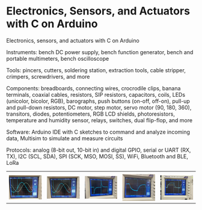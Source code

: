 # Electronics, Sensors, and Actuators with C on Arduino

Electronics, sensors, and actuators with C on Arduino

Instruments: bench DC power supply, bench function generator, bench and portable multimeters, bench oscilloscope

Tools: pincers, cutters, soldering station, extraction tools, cable stripper, crimpers, screwdrivers, and more 

Components: breadboards, connecting wires, crocrodile clips, banana terminals, coaxial cables, resistors, SIP resistors, capacitors, coils, LEDs (unicolor, bicolor, RGB), barographs, push buttons (on-off, off-on), pull-up and pull-down resistors, DC motor, step motor, servo motor (90, 180, 360), transitors, diodes, potentiometers, RGB LCD shields, photoresistors, temperature and humidity sensor, relays, switches, dual flip-flop, and more

Software: Arduino IDE with C sketches to command and analyze incoming data, Multisim to simulate and measure circuits

Protocols: analog (8-bit out, 10-bit in) and digital GPIO, serial or UART (RX, TX), I2C (SCL, SDA), SPI (SCK, MSO, MOSI, SS), WiFi, Bluetooth and BLE, LoRa


|   |   |   |   |   |
|---|---|---|---|---|
|   |   |   |   |   |
| <img src="img/oscilloscope_amp_per_freq1.jpg" alt="" width="150">  | <img src="img/oscilloscope_amp_per_freq2.jpg" alt="" width="150">  | <img src="img/oscilloscope_amp_per_freq3.jpg" alt="" width="150">  | <img src="img/oscilloscope_amp_per_freq4.jpg" alt="" width="150">  | <img src="img/oscilloscope_charge_decharge_c.jpg" alt="" width="150">  |
